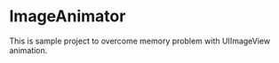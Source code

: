 ImageAnimator
=============
This is sample project to overcome memory problem with UIImageView animation.
